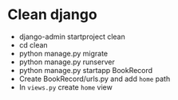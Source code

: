 # Clean django

- django-admin startproject clean
- cd clean
- python manage.py migrate
- python manage.py runserver
- python manage.py startapp BookRecord
- Create BookRecord/urls.py and add `home` path
- In `views.py` create `home` view

